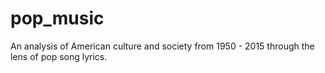 # pop_music
An analysis of American culture and society from 1950 - 2015 through the lens of pop song lyrics.
